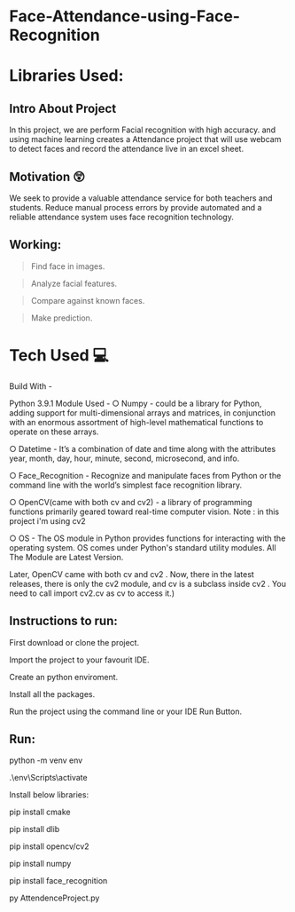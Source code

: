 # Face-Attendance-using-Face-Recognition

# Libraries Used:

## Intro About Project
In this project, we are perform Facial recognition with high accuracy. and using machine learning creates a Attendance project that will use webcam to detect faces and record the attendance live in an excel sheet.

## Motivation 😲
We seek to provide a valuable attendance service for both teachers and students. Reduce manual process errors by provide automated and a reliable attendance system uses face recognition technology.

## Working:
  > Find face in images.
  
  > Analyze facial features.
  
  > Compare against known faces.
  
  > Make prediction.

# Tech Used 💻
Build With -

Python 3.9.1
Module Used -
○ Numpy - could be a library for Python, adding support for multi-dimensional arrays and matrices, in conjunction with an enormous assortment of high-level mathematical functions to operate on these arrays.

○ Datetime - It’s a combination of date and time along with the attributes year, month, day, hour, minute, second, microsecond, and info.

○ Face_Recognition - Recognize and manipulate faces from Python or the command line with the world’s simplest face recognition library.

○ OpenCV(came with both cv and cv2) - a library of programming functions primarily geared toward real-time computer vision.
Note : in this project i'm using cv2

○ OS - The OS module in Python provides functions for interacting with the operating system. OS comes under Python's standard utility modules.
All The Module are Latest Version.


Later, OpenCV came with both cv and cv2 . Now, there in the latest releases, there is only the cv2 module, and cv is a subclass inside cv2 . You need to call import cv2.cv as cv to access it.)


## Instructions to run:

First download or clone the project.

Import the project to your favourit IDE.

Create an python enviroment.

Install all the packages.

Run the project using the command line or your IDE Run Button.

## Run:
python -m venv env 

.\env\Scripts\activate 

Install below libraries:

pip install cmake

pip install dlib

pip install opencv/cv2

pip install numpy

pip install face_recognition

py AttendenceProject.py
